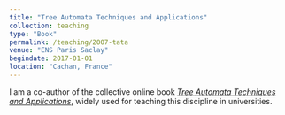```yaml
---
title: "Tree Automata Techniques and Applications"
collection: teaching
type: "Book"
permalink: /teaching/2007-tata
venue: "ENS Paris Saclay"
begindate: 2017-01-01
location: "Cachan, France"
---
```


I am a co-author of the collective online book [_Tree Automata Techniques and Applications_](http://tata.gforge.inria.fr/), widely used for teaching this discipline in universities.